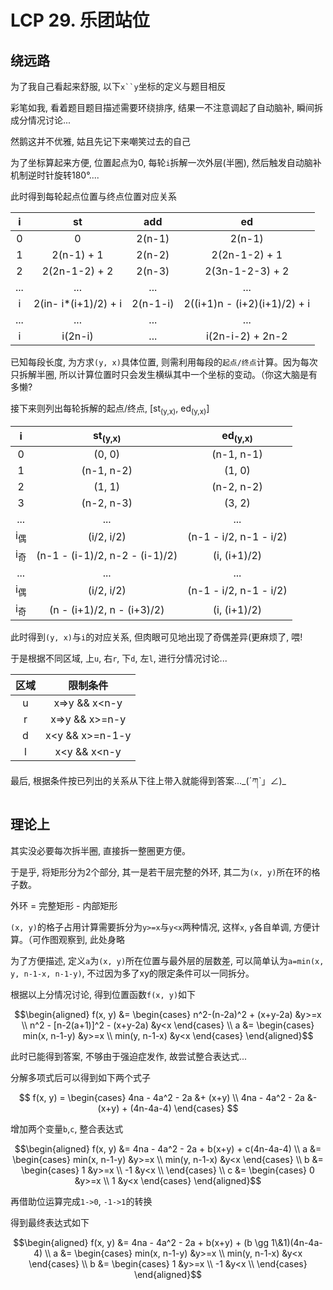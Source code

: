 # LCP 29. 乐团站位

## 绕远路

为了我自己看起来舒服, 以下`x``y`坐标的定义与题目相反

彩笔如我, 看着题目题目描述需要环绕排序, 结果一不注意调起了自动脑补, 瞬间拆成分情况讨论...

然鹅这并不优雅, 姑且先记下来嘲笑过去的自己

为了坐标算起来方便, 位置起点为0, 每轮`i`拆解一次外层(半圈), 然后触发自动脑补机制逆时针旋转180°....

此时得到每轮起点位置与终点位置对应关系

i | st | add | ed 
:---:|:---:|:---:|:---:
0 | 0 | 2(n-1) | 2(n-1)
1 | 2(n-1) + 1 | 2(n-2) | 2(2n-1-2) + 1
2 | 2(2n-1-2) + 2 | 2(n-3) | 2(3n-1-2-3) + 2
... | ...| ...| ...
i | 2(in- i*(i+1)/2) + i | 2(n-1-i) | 2((i+1)n - (i+2)(i+1)/2) + i
... | ...| ...| ...
i | i(2n-i) | ... | i(2n-i-2) + 2n-2

已知每段长度, 为方求`(y, x)`具体位置, 则需利用每段的`起点/终点`计算。因为每次只拆解半圈, 所以计算位置时只会发生横纵其中一个坐标的变动。（你这大脑是有多懒?

接下来则列出每轮拆解的起点/终点, [st<sub>(y,x)</sub>, ed<sub>(y,x)</sub>]

i | st<sub>(y,x)</sub> | ed<sub>(y,x)</sub>
:---:|:---:|:---:
0 | (0, 0) | (n-1, n-1)
1 | (n-1, n-2) | (1, 0)
2 | (1, 1) | (n-2, n-2)
3 | (n-2, n-3) | (3, 2)
... | ... | ...
i<sub>偶</sub> | (i/2, i/2) | (n-1 - i/2, n-1 - i/2)
i<sub>奇</sub> | (n-1 - (i-1)/2, n-2 - (i-1)/2) | (i, (i+1)/2)
... | ... | ...
i<sub>偶</sub> | (i/2, i/2) | (n-1 - i/2, n-1 - i/2)
i<sub>奇</sub> | (n - (i+1)/2, n - (i+3)/2) | (i, (i+1)/2)

此时得到`(y, x)`与`i`的对应关系, 但肉眼可见地出现了奇偶差异(更麻烦了, 喂!

于是根据不同区域, 上`u`, 右`r`, 下`d`, 左`l`, 进行分情况讨论...

区域 | 限制条件
:---:|:---:
u | x=>y && x<n-y
r | x=>y && x>=n-y
d | x<y && x>=n-1-y
l | x<y  && x<n-y

最后, 根据条件按已列出的关系从下往上带入就能得到答案...\_(ˊཀˋ」∠)_

## 理论上

其实没必要每次拆半圈, 直接拆一整圈更方便。

于是乎, 将矩形分为2个部分, 其一是若干层完整的外环, 其二为`(x, y)`所在环的格子数。

外环 = 完整矩形 - 内部矩形

`(x, y)`的格子占用计算需要拆分为`y>=x`与`y<x`两种情况, 这样`x`, `y`各自单调, 方便计算。（可作图观察到, 此处身略

为了方便描述, 定义`a`为`(x, y)`所在位置与最外层的层数差, 可以简单认为`a=min(x, y, n-1-x, n-1-y)`, 不过因为多了xy的限定条件可以一同拆分。

根据以上分情况讨论, 得到位置函数`f(x, y)`如下

$$\begin{aligned}
f(x, y) &= \begin{cases}
        n^2-(n-2a)^2 + (x+y-2a) &y>=x \\
        n^2 - [n-2(a+1)]^2 - (x+y-2a) &y<x
    \end{cases} \\
a &= \begin{cases}
        min(x, n-1-y) &y>=x \\
        min(y, n-1-x) &y<x
    \end{cases} 
\end{aligned}$$

此时已能得到答案, 不够由于强迫症发作, 故尝试整合表达式...

分解多项式后可以得到如下两个式子

$$ f(x, y) = \begin{cases}
4na - 4a^2 - 2a &+ (x+y) \\
4na - 4a^2 - 2a &- (x+y) + (4n-4a-4)
\end{cases}
$$

增加两个变量`b`,`c`, 整合表达式

$$\begin{aligned}
f(x, y) &= 4na - 4a^2 - 2a + b(x+y) + c(4n-4a-4) \\
a &= \begin{cases}
        min(x, n-1-y) &y>=x \\
        min(y, n-1-x) &y<x
    \end{cases} \\
b &= \begin{cases}
        1 &y>=x \\
        -1 &y<x \\
    \end{cases} \\
c &= \begin{cases}
    0 &y>=x \\
    1 &y<x
    \end{cases}
\end{aligned}$$

再借助位运算完成`1->0`, `-1->1`的转换

得到最终表达式如下

$$\begin{aligned}
f(x, y) &= 4na - 4a^2 - 2a + b(x+y) + (b \gg 1\&1)(4n-4a-4) \\
a &= \begin{cases}
        min(x, n-1-y) &y>=x \\
        min(y, n-1-x) &y<x
    \end{cases} \\
b &= \begin{cases}
        1 &y>=x \\
        -1 &y<x \\
    \end{cases}
\end{aligned}$$
